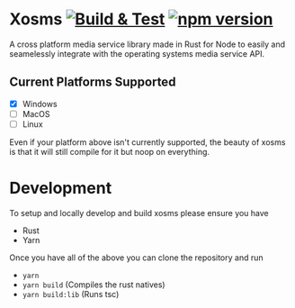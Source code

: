 # Xosms [![Build & Test](https://github.com/NovusTheory/xosms/actions/workflows/build-test.yml/badge.svg?branch=dev)](https://github.com/NovusTheory/xosms/actions/workflows/build-test.yml) [![npm version](https://badge.fury.io/js/xosms.svg)](https://badge.fury.io/js/xosms)
A cross platform media service library made in Rust for Node to easily and seamelessly integrate with the operating systems media service API.

## Current Platforms Supported
- [x] Windows
- [ ] MacOS
- [ ] Linux

Even if your platform above isn't currently supported, the beauty of xosms is that it will still compile for it but noop on everything.

# Development
To setup and locally develop and build xosms please ensure you have
- Rust
- Yarn

Once you have all of the above you can clone the repository and run
- `yarn`
- `yarn build` (Compiles the rust natives)
- `yarn build:lib` (Runs tsc)
